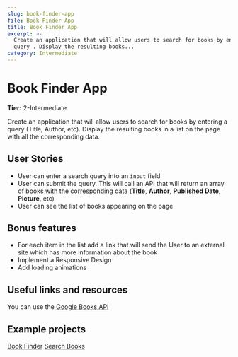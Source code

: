 ```yaml
---
slug: book-finder-app
file: Book-Finder-App
title: Book Finder App
excerpt: >-
  Create an application that will allow users to search for books by entering a
  query . Display the resulting books...
category: Intermediate
---
```

# Book Finder App

**Tier:** 2-Intermediate

Create an application that will allow users to search for books by entering a query (Title, Author, etc). Display the resulting books in a list on the page with all the corresponding data.

## User Stories

* User can enter a search query into an `input` field
* User can submit the query. This will call an API that will return an array of books with the corresponding data (**Title**, **Author**, **Published Date**, **Picture**, etc)
* User can see the list of books appearing on the page

## Bonus features

* For each item in the list add a link that will send the User to an external site which has more information about the book
* Implement a Responsive Design
* Add loading animations

## Useful links and resources

You can use the [Google Books API](https://developers.google.com/books/docs/overview)

## Example projects

[Book Finder](https://book-finder-by-deyl.netlify.com/)
[Search Books](https://booksure.netlify.app/)
